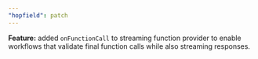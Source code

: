 ```yaml
---
"hopfield": patch
---
```


**Feature:** added `onFunctionCall` to streaming function provider to enable workflows that validate final function calls while also streaming responses.
